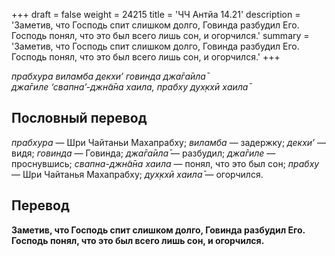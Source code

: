 +++
draft = false
weight = 24215
title = 'ЧЧ Антйа 14.21'
description = 'Заметив, что Господь спит слишком долго, Говинда разбудил Его. Господь понял, что это был всего лишь сон, и огорчился.'
summary = 'Заметив, что Господь спит слишком долго, Говинда разбудил Его. Господь понял, что это был всего лишь сон, и огорчился.'
+++

_прабхура виламба декхи’ говинда джа̄га̄ила̄  
джа̄гиле ‘свапна’-джн̃а̄на хаила, прабху дух̣кхӣ хаила̄_

## Пословный перевод

_прабхура_ — Шри Чайтаньи Махапрабху; _виламба_ — задержку; _декхи’_ — видя; _говинда_ — Говинда; _джа̄га̄ила̄_ — разбудил; _джа̄гиле_ — проснувшись; _свапна_\-_джн̃а̄на_ _хаила_ — понял, что это был сон; _прабху_ — Шри Чайтанья Махапрабху; _дух̣кхӣ_ _хаила̄_ — огорчился.

## Перевод

**Заметив, что Господь спит слишком долго, Говинда разбудил Его. Господь понял, что это был всего лишь сон, и огорчился.**
